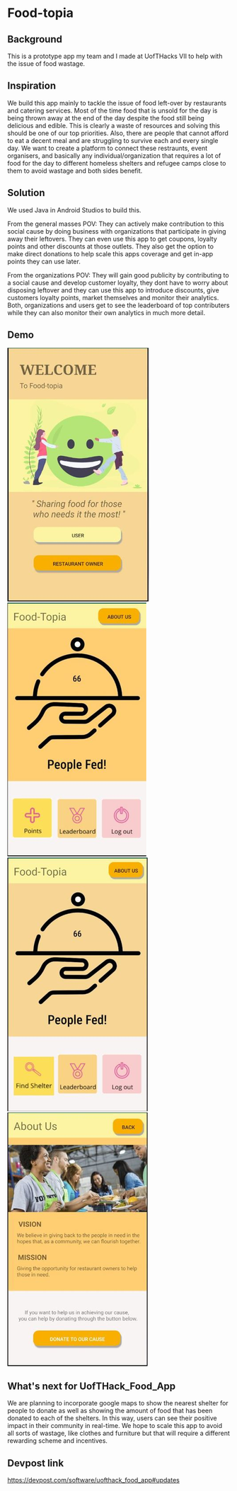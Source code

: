 # Food-topia

## Background
This is a prototype app my team and I made at UofTHacks VII to help with the issue of food wastage. 

## Inspiration
We build this app mainly to tackle the issue of food left-over by restaurants and catering services. 
Most of the time food that is unsold for the day is being thrown away at the end of the day despite the food 
still being delicious and edible. This is clearly a waste of resources and solving this should be one of our top priorities. 
Also, there are people that cannot afford to eat a decent meal and are struggling to survive each and every single day. We
want to create a platform to connect these restraunts, event organisers, and basically any individual/organization that requires a lot 
of food for the day to different homeless shelters and refugee camps close to them to avoid wastage and both sides benefit.

## Solution
We used Java in Android Studios to build this. <br />

From the general masses POV: They can actively make contribution to this social cause by doing business with organizations that
participate in giving away their leftovers. They can even use this app to get coupons, loyalty points and other discounts at those
outlets. They also get the option to make direct donations to help scale this apps coverage and get in-app points they can use later.

From the organizations POV: They will gain good publicity by contributing to a social cause and develop customer loyalty, 
they dont have to worry about disposing leftover and they can use this app to introduce discounts, give customers loyalty points, 
market themselves and monitor their analytics. Both, organizations and users get to see the leaderboard of top contributers while 
they can also monitor their own analytics in much more detail.

## Demo
![image](https://github.com/Terakonta/Food-topia/blob/master/prototype1.jpg)
![image](https://github.com/Terakonta/Food-topia/blob/master/prototype2.jpg)
![image](https://github.com/Terakonta/Food-topia/blob/master/prototype3.jpg)
![image](https://github.com/Terakonta/Food-topia/blob/master/prototype4.jpg)

## What's next for UofTHack_Food_App
We are planning to incorporate google maps to show the nearest shelter for people to donate as well as showing the amount of food
that has been donated to each of the shelters. In this way, users can see their positive impact in their community in real-time. 
We hope to scale this app to avoid all sorts of wastage, like clothes and furniture but that will require a different rewarding scheme 
and incentives.

## Devpost link
https://devpost.com/software/uofthack_food_app#updates

